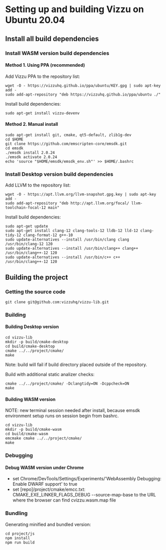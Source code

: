 # Setting up and building Vizzu on Ubuntu 20.04

## Install all build dependencies

### Install WASM version build dependencies

#### Method 1. Using PPA (recommended)

Add Vizzu PPA to the repository list:

```
wget -O - https://vizzuhq.github.io/ppa/ubuntu/KEY.gpg | sudo apt-key add -
sudo add-apt-repository "deb https://vizzuhq.github.io/ppa/ubuntu ./"
```

Install build dependencies:

```
sudo apt-get install vizzu-devenv
```

#### Method 2. Manual install

```
sudo apt-get install git, cmake, qt5-default, zlib1g-dev
cd $HOME
git clone https://github.com/emscripten-core/emsdk.git
cd emsdk
./emsdk install 2.0.24
./emsdk activate 2.0.24
echo 'source "$HOME/emsdk/emsdk_env.sh"' >> $HOME/.bashrc
```

### Install Desktop version build dependencies

Add LLVM to the repository list:

```
wget -O - https://apt.llvm.org/llvm-snapshot.gpg.key | sudo apt-key add -
sudo add-apt-repository "deb http://apt.llvm.org/focal/ llvm-toolchain-focal-12 main"
```

Install build dependencies:

```
sudo apt-get update
sudo apt-get install clang-12 clang-tools-12 lldb-12 lld-12 clang-tidy-12 clang-format-12 g++-10
sudo update-alternatives --install /usr/bin/clang clang /usr/bin/clang-12 120
sudo update-alternatives --install /usr/bin/clang++ clang++ /usr/bin/clang++-12 120
sudo update-alternatives --install /usr/bin/c++ c++ /usr/bin/clang++-12 120
```

## Building the project

### Getting the source code

```
git clone git@github.com:vizzuhq/vizzu-lib.git
```

### Building

#### Building Desktop version

```
cd vizzu-lib
mkdir -p build/cmake-desktop
cd build/cmake-desktop
cmake ../../project/cmake/
make
```

Note: build will fail if build directory placed outside of the repository.

Build with additional static analizer checks:

```
cmake ../../project/cmake/ -Dclangtidy=ON -Dcppcheck=ON
make
```

#### Building WASM version

NOTE: new terminal session needed after install, because emsdk environment setup runs on session begin from bashrc.

```
cd vizzu-lib
mkdir -p build/cmake-wasm
cd build/cmake-wasm
emcmake cmake ../../project/cmake/
make
```

### Debugging

#### Debug WASM version under Chrome

- set Chrome/DevTools/Settings/Experiments/'WebAssembly Debugging: Enable DWARF support' to true
- set [repo]/project/cmake/emcc.txt: CMAKE_EXE_LINKER_FLAGS_DEBUG --source-map-base to the URL where the browser can find cvizzu.wasm.map file

### Bundling

Generating minified and bundled version:
```
cd project/js
npm install
npm run build
```
